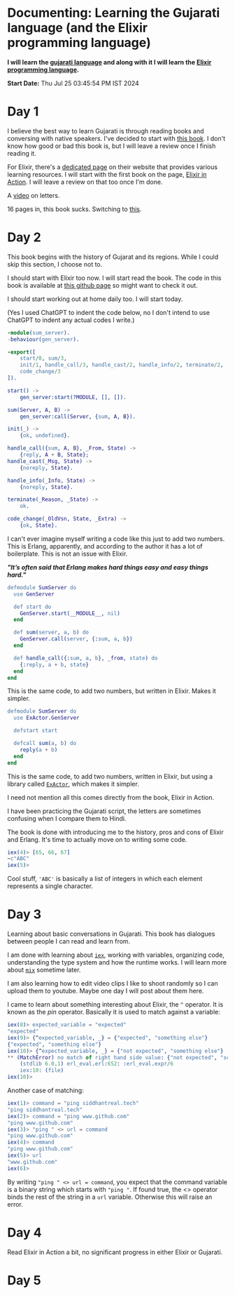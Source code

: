 # Documenting: Learning the Gujarati language (and the Elixir programming language)

**I will learn the [gujarati language](https://en.wikipedia.org/wiki/Gujarati_language) and along with it I will learn the [Elixir programming language](https://en.wikipedia.org/wiki/Elixir_(programming_language)).**

**Start Date:** Thu Jul 25 03:45:54 PM IST 2024

# Day 1

I believe the best way to learn Gujarati is through reading books and conversing with native speakers. I've decided to start with [this book](https://libgen.rs/book/index.php?md5=A59C1369119EC9B919A83FFB52016666). I don't know how good or bad this book is, but I will leave a review once I finish reading it.

For Elixir, there's a [dedicated page](https://elixir-lang.org/learning.html) on their website that provides various learning resources. I will start with the first book on the page, [Elixir in Action](https://libgen.rs/book/index.php?md5=2BDD3BB8C63102C229A207607788F480). I will leave a review on that too once I'm done.

A [video](https://youtu.be/Zclir25LIUw) on letters.

16 pages in, this book sucks. Switching to [this](https://theswissbay.ch/pdf/Books/Linguistics/Mega%20linguistics%20pack/Indo-European/Indo-Aryan/Gujarati%2C%20Teach%20Yourself%20%28Dwyer%29.pdf).

# Day 2

This book begins with the history of Gujarat and its regions. While I could skip this section, I choose not to.

I should start with Elixir too now. I will start read the book. The code in this book is available at [this github page](https://github.com/sasa1977/elixir-in-action) so might want to check it out. 

I should start working out at home daily too. I will start today. 

(Yes I used ChatGPT to indent the code below, no I don't intend to use ChatGPT to indent any actual codes I write.)

```erlang
-module(sum_server).
-behaviour(gen_server).

-export([
    start/0, sum/3,
    init/1, handle_call/3, handle_cast/2, handle_info/2, terminate/2,
    code_change/3
]).

start() ->
    gen_server:start(?MODULE, [], []).

sum(Server, A, B) ->
    gen_server:call(Server, {sum, A, B}).

init(_) ->
    {ok, undefined}.

handle_call({sum, A, B}, _From, State) ->
    {reply, A + B, State};
handle_cast(_Msg, State) ->
    {noreply, State}.

handle_info(_Info, State) ->
    {noreply, State}.

terminate(_Reason, _State) ->
    ok.

code_change(_OldVsn, State, _Extra) ->
    {ok, State}.
```

I can't ever imagine myself writing a code like this just to add two numbers. This is Erlang, apparently, and according to the author it has a lot of boilerplate. This is not an issue with Elixir.

***"It’s often said that Erlang makes hard things easy and easy things hard."***

```erlang
defmodule SumServer do
  use GenServer

  def start do
    GenServer.start(__MODULE__, nil)
  end

  def sum(server, a, b) do
    GenServer.call(server, {:sum, a, b})
  end

  def handle_call({:sum, a, b}, _from, state) do
    {:reply, a + b, state}
  end
end
```

This is the same code, to add two numbers, but written in Elixir. Makes it simpler.

```erlang
defmodule SumServer do
  use ExActor.GenServer

  defstart start

  defcall sum(a, b) do
    reply(a + b)
  end
end
```

This is the same code, to add two numbers, written in Elixir, but using a library called [`ExActor`](https://github.com/sasa1977/exactor), which makes it simpler.

I need not mention all this comes directly from the book, Elixir in Action.

I have been practicing the Gujarati script, the letters are sometimes confusing when I compare them to Hindi.

The book is done with introducing me to the history, pros and cons of Elixir and Erlang. It's time to actually move on to writing some code.

```erlang
iex(4)> [65, 66, 67]
~c"ABC"
iex(5)>
```

Cool stuff, `'ABC'` is basically a list of integers in which each element represents a single character.

# Day 3

Learning about basic conversations in Gujarati. This book has dialogues between people I can read and learn from.

I am done with learning about [`iex`](https://hexdocs.pm/iex/1.14.5/IEx.html), working with variables, organizing code, understanding the type system and how the runtime works. I will learn more about [`mix`](https://hexdocs.pm/elixir/introduction-to-mix.html) sometime later.

I am also learning how to edit video clips I like to shoot randomly so I can upload them to youtube. Maybe one day I will post about them here.

I came to learn about something interesting about Elixir, the `^` operator. It is known as the *pin* operator. Basically it is used to match against a variable:

```erlang
iex(8)> expected_variable = "expected"
"expected"
iex(9)> {^expected_variable, _} = {"expected", "something else"}
{"expected", "something else"}
iex(10)> {^expected_variable, _} = {"not expected", "something else"}
** (MatchError) no match of right hand side value: {"not expected", "something else"}
    (stdlib 6.0.1) erl_eval.erl:652: :erl_eval.expr/6
    iex:10: (file)
iex(10)> 
```

Another case of matching:

```erlang
iex(1)> command = "ping siddhantreal.tech"
"ping siddhantreal.tech"
iex(2)> command = "ping www.github.com"
"ping www.github.com"
iex(3)> "ping " <> url = command
"ping www.github.com"
iex(4)> command
"ping www.github.com"
iex(5)> url
"www.github.com"
iex(6)> 
```

By writing `"ping " <> url = command`, you expect that the command variable is a binary string which starts with `"ping "`. If found true, the <> operator binds the rest of the string in a `url` variable. Otherwise this will raise an error.

# Day 4

Read Elixir in Action a bit, no significant progress in either Elixir or Gujarati.

# Day 5